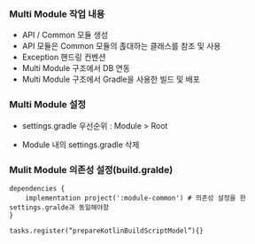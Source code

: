 ### Multi Module 작업 내용
- API / Common 모듈 생성
- API 모듈은 Common 모듈의 졵대하는 클래스를 참조 및 사용
- Exception 핸드링 컨벤션
- Multi Module 구조에서 DB 연동
- Multi Module 구조에서 Gradle을 사용한 빌드 및 배포

### Multi Module 설정
- settings.gradle 우선순위 : Module > Root
* Module 내의 settings.gradle 삭제

### Mulit Module 의존성 설정(build.gralde)
```
dependencies {
    implementation project(':module-common') # 의존성 설정을 한 settings.gralde과 동일해야함
}

tasks.register(“prepareKotlinBuildScriptModel”){}
```
